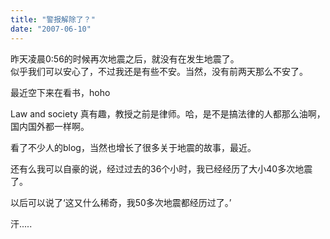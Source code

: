 ```yaml
---
title: "警报解除了？"
date: "2007-06-10"
---
```


昨天凌晨0:56的时候再次地震之后，就没有在发生地震了。  
似乎我们可以安心了，不过我还是有些不安。当然，没有前两天那么不安了。  
  
最近空下来在看书，hoho  
  
Law and society 真有趣，教授之前是律师。哈，是不是搞法律的人都那么油啊，国内国外都一样啊。  
  
看了不少人的blog，当然也增长了很多关于地震的故事，最近。  
  
还有么我可以自豪的说，经过过去的36个小时，我已经经历了大小40多次地震了。  
  
以后可以说了‘这又什么稀奇，我50多次地震都经历过了。’  
  
汗.....
